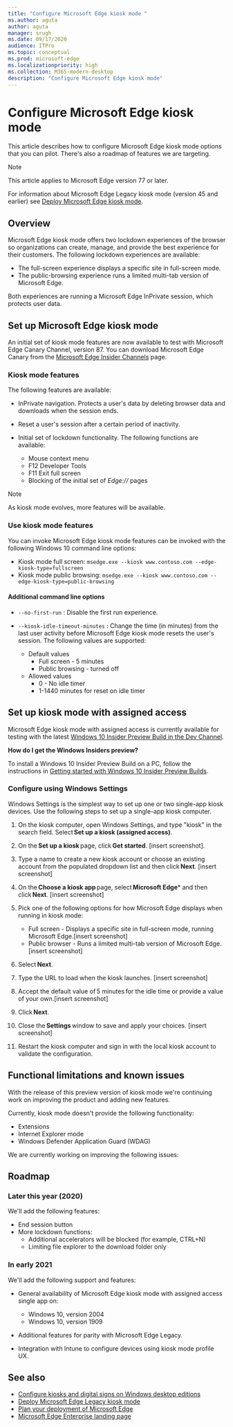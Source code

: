 ```yaml
---
title: "Configure Microsoft Edge kiosk mode "
ms.author: aguta
author: aguta
manager: srugh
ms.date: 09/17/2020
audience: ITPro
ms.topic: conceptual
ms.prod: microsoft-edge
ms.localizationpriority: high
ms.collection: M365-modern-desktop
description: "Configure Microsoft Edge kiosk mode"
---
```


# Configure Microsoft Edge kiosk mode

This article describes how to configure Microsoft Edge kiosk mode options that you can pilot. There's also a roadmap of features we are targeting.

> [!NOTE]
> This article applies to Microsoft Edge version 77 or later.

For information about Microsoft Edge Legacy kiosk mode (version 45 and earlier) see [Deploy Microsoft Edge kiosk mode](https://aka.ms/edgekioskmode).

## Overview

Microsoft Edge kiosk mode offers two lockdown experiences of the browser so organizations can create, manage, and provide the best experience for their customers. The following lockdown experiences are available:  

- The full-screen experience displays a specific site in full-screen mode.
- The public-browsing experience runs a limited multi-tab version of Microsoft Edge.

Both experiences are running a Microsoft Edge InPrivate session, which protects user data.

## Set up Microsoft Edge kiosk mode  

An initial set of kiosk mode features are now available to test with Microsoft Edge Canary Channel, version 87. You can download Microsoft Edge Canary from the [Microsoft Edge Insider Channels](https://www.microsoftedgeinsider.com/download) page.

### Kiosk mode features

The following features are available:

- InPrivate navigation. Protects a user's data by deleting browser data and downloads when the session ends.
- Reset a user's session after a certain period of inactivity.
- Initial set of lockdown functionality. The following functions are available:

  - Mouse context menu
  - F12 Developer Tools
  - F11 Exit full screen
  - Blocking of the initial set of *Edge://* pages

> [!NOTE]
> As kiosk mode evolves, more features will be available.

### Use kiosk mode features

You can invoke Microsoft Edge kiosk mode features can be invoked with the following Windows 10 command line options:

- Kiosk mode full screen: `msedge.exe --kiosk www.contoso.com --edge-kiosk-type=fullscreen`
- Kiosk mode public browsing: `msedge.exe --kiosk www.contoso.com --edge-kiosk-type=public-browsing`

#### Additional command line options

- `--no-first-run` : Disable the first run experience.
- `--kiosk-idle-timeout-minutes` : Change the time (in minutes) from the last user activity before Microsoft Edge kiosk mode resets the user's session. The following values are supported:

  - Default values
    - Full screen - 5 minutes
    - Public browsing - turned off
  - Allowed values
    - 0 - No idle timer
    - 1-1440 minutes for reset on idle timer

## Set up kiosk mode with assigned access

Microsoft Edge kiosk mode with assigned access is currently available for testing with the latest [Windows 10 Insider Preview Build in the Dev Channel](https://docs.microsoft.com/windows-insider/get-started).

**How do I get the Windows Insiders preview?**

To install a Windows 10 Insider Preview Build on a PC, follow the instructions in [Getting started with Windows 10 Insider Preview Builds](https://docs.microsoft.com/windows-insider/at-home/get-started).

### Configure using Windows Settings

Windows Settings is the simplest way to set up one or two single-app kiosk devices. Use the following steps to set up a single-app kiosk computer.

1. On the kiosk computer, open Windows Settings, and type "kiosk" in the search field. Select **Set up a kiosk (assigned access)**.
2. On the **Set up a kiosk** page, click **Get started**. [insert screenshot].
3. Type a name to create a new kiosk account or choose an existing account from the populated dropdown list and then click **Next**. [insert screenshot]
4. On the **Choose a kiosk app** page, select **Microsoft Edge*** and then click **Next**. [insert screenshot]
5. Pick one of the following options for how Microsoft Edge displays when running in kiosk mode:

   - Full screen - Displays a specific site in full-screen mode, running Microsoft Edge.[insert screenshot]
   - Public browser - Runs a limited multi-tab version of Microsoft Edge. [insert screenshot]

6. Select **Next**.
7. Type the URL to load when the kiosk launches. [insert screenshot]
8. Accept the default value of 5 minutes for the idle time or provide a value of your own.[insert screenshot]
9. Click **Next**.
10. Close the **Settings** window to save and apply your choices. [insert screenshot]
11. Restart the kiosk computer and sign in with the local kiosk account to validate the configuration.

## Functional limitations and known issues

With the release of this preview version of kiosk mode we're continuing work on improving the product and adding new features.

Currently, kiosk mode doesn't provide the following functionality:  

- Extensions
- Internet Explorer mode  
- Windows Defender Application Guard (WDAG)

We are currently working on improving the following issues:  

## Roadmap

### Later this year (2020)

We'll add the following features:

- End session button
- More lockdown functions:
  - Additional accelerators will be blocked (for example, CTRL+N)  
  - Limiting file explorer to the download folder only  

### In early 2021

We'll add the following support and features:

- General availability of Microsoft Edge kiosk mode with assigned access single app on:  

  - Windows 10, version 2004
  - Windows 10, version 1909

- Additional features for parity with Microsoft Edge Legacy.
- Integration with Intune to configure devices using kiosk mode profile UX.


## See also

- [Configure kiosks and digital signs on Windows desktop editions](https://docs.microsoft.com/windows/configuration/kiosk-methods)
- [Deploy Microsoft Edge Legacy kiosk mode](https://aka.ms/edgekioskmode) 
- [Plan your deployment of Microsoft Edge](deploy-edge-plan-deployment.md)
- [Microsoft Edge Enterprise landing page](https://aka.ms/EdgeEnterprise)